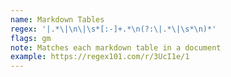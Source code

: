 ```yaml
---
name: Markdown Tables
regex: '|.*\|\n\|\s*[:-]+.*\n(?:\|.*\|\s*\n)*'
flags: gm
note: Matches each markdown table in a document
example: https://regex101.com/r/3UcI1e/1
---
```

